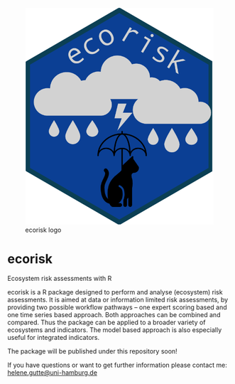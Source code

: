 
<!-- README.md is generated from README.Rmd. Please edit that file -->

<figure>
<img src="figures/ecorisk_logo.png" alt="ecorisk logo" />
<figcaption aria-hidden="true">ecorisk logo</figcaption>
</figure>

# ecorisk

Ecosystem risk assessments with R

ecorisk is a R package designed to perform and analyse (ecosystem) risk
assessments. It is aimed at data or information limited risk
assessments, by providing two possible workflow pathways – one expert
scoring based and one time series based approach. Both approaches can be
combined and compared. Thus the package can be applied to a broader
variety of ecosystems and indicators. The model based approach is also
especially useful for integrated indicators.

The package will be published under this repository soon!

If you have questions or want to get further information please contact
me: <helene.gutte@uni-hamburg.de>
